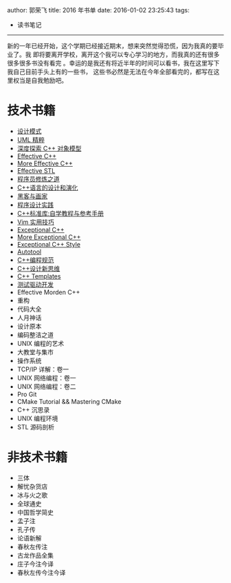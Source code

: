 author: 郭荣飞
title: 2016 年书单
date: 2016-01-02 23:25:43
tags:
 - 读书笔记
---

新的一年已经开始，这个学期已经接近期末，想来突然觉得恐慌，因为我真的要毕业了。我
即将要离开学校，离开这个我可以专心学习的地方，而我真的还有很多很多很多书没有看完
。幸运的是我还有将近半年的时间可以看书，我在这里写下我自己目前手头上有的一些书，
这些书必然是无法在今年全部看完的，都写在这里权当是自我勉励吧。

<!--more-->

# 技术书籍

- [设计模式](/2016/01/03/design-patterns-note/)
- [UML 精粹](/2016/01/09/uml-distilled-note/)
- [深度探索 C++ 对象模型](/2016/01/18/inside-cpp-object-model/)
- [Effective C++](#)
- [More Effective C++](/2016/01/25/more-effective-cpp-note/)
- [Effective STL](/2016/04/01/effective-stl-note/)
- [程序员修炼之道](/2016/01/25/the-pragmatic-programmer-book-note/)
- [C++语言的设计和演化](/2016/02/17/cpp-design-evolution-note/)
- [黑客与画家](/2016/02/18/hackers-and-painters-note/)
- [程序设计实践](/2016/02/29/tpop-note/)
- [C++标准库:自学教程与参考手册](/2016/03/26/cppx-stdlib-note/)
- [Vim 实用技巧](/2016/04/01/practical-vim-note/)
- [Exceptional C++](/2016/04/10/exceptional-cpp-not/)
- [More Exceptional C++](/2016/04/22/more-exceptional-cpp-note/)
- [Exceptional C++ Style](/2016/04/25/exceptional-cpp-style/)
- [Autotool](/2016/07/31/gnu-autotools-note/)
- [C++编程规范](/2016/12/08/cpp-code-standards-note/)
- [C++设计新思维](/2016/12/09/modern-cpp-design-note/)
- [C++ Templates](#)
- [测试驱动开发](#)
- Effective Morden C++
- 重构
- 代码大全
- 人月神话
- 设计原本
- 编码整洁之道
- UNIX 编程的艺术
- 大教堂与集市
- 操作系统
- TCP/IP 详解：卷一
- UNIX 网络编程：卷一
- UNIX 网络编程：卷二
- Pro Git
- CMake Tutorial && Mastering CMake
- C++ 沉思录
- UNIX 编程环境
- STL 源码剖析

# 非技术书籍

- 三体
- 解忧杂货店
- 冰与火之歌
- 全球通史
- 中国哲学简史
- 孟子注
- 孔子传
- 论语新解
- 春秋左传注
- 古龙作品全集
- 庄子今注今译
- 春秋左传今注今译
